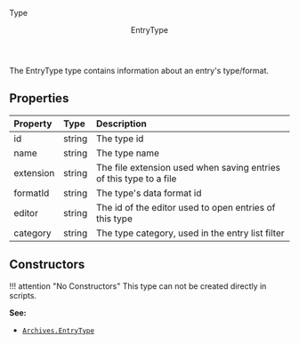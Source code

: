 <subhead>Type</subhead>
<header>EntryType</header>

The <type>EntryType</type> type contains information about an entry's type/format.

## Properties

| Property | Type | Description |
|:---------|:-----|:------------|
<prop class="ro">id</prop>        | <type>string</type> | The type id
<prop class="ro">name</prop>      | <type>string</type> | The type name
<prop class="ro">extension</prop> | <type>string</type> | The file extension used when saving entries of this type to a file
<prop class="ro">formatId</prop>  | <type>string</type> | The type's data format id
<prop class="ro">editor</prop>    | <type>string</type> | The id of the editor used to open entries of this type
<prop class="ro">category</prop>  | <type>string</type> | The type category, used in the entry list filter

## Constructors

!!! attention "No Constructors"
    This type can not be created directly in scripts.

**See:**

* <code>[Archives.EntryType](../../Namespaces/Archives.md#entrytype)</code>
